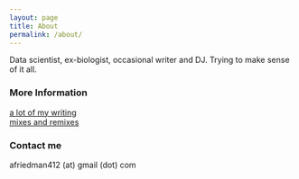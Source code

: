 ```yaml
---
layout: page
title: About
permalink: /about/
---
```


Data scientist, ex-biologist, occasional writer and DJ. Trying to make sense of it all.

### More Information

[a lot of my writing](http://www.factmag.com/author/andrew-friedman/)  
[mixes and remixes](https://soundcloud.com/skinny412)

### Contact me

afriedman412 (at) gmail (dot) com